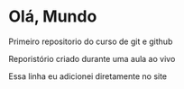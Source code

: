 # Olá, Mundo
 Primeiro repositorio do curso de git e github
 
 Reporistório criado durante uma aula ao vivo
 
 Essa linha eu adicionei diretamente no site
